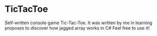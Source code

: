 # TicTacToe
Self-written console game Tic-Tac-Toe.
It was written by me in learning proposes to discover how jagged array works in C#
Feel free to use it!
